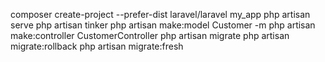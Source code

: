 composer create-project --prefer-dist laravel/laravel my_app
php artisan serve
php artisan tinker
php artisan make:model Customer -m
php artisan make:controller CustomerController
php artisan migrate
php artisan migrate:rollback
php artisan migrate:fresh
